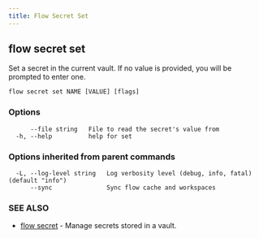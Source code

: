```yaml
---
title: Flow Secret Set
---
```


## flow secret set

Set a secret in the current vault. If no value is provided, you will be prompted to enter one.

```
flow secret set NAME [VALUE] [flags]
```

### Options

```
      --file string   File to read the secret's value from
  -h, --help          help for set
```

### Options inherited from parent commands

```
  -L, --log-level string   Log verbosity level (debug, info, fatal) (default "info")
      --sync               Sync flow cache and workspaces
```

### SEE ALSO

* [flow secret](flow_secret.md)	 - Manage secrets stored in a vault.

